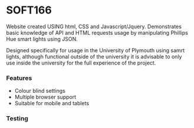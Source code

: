 # SOFT166

Website created USING html, CSS and Javascript/Jquery. Demonstrates basic knowledge of API and HTML requests usage by manipulating Phillips Hue smart lights using JSON.

Designed specifically for usage in the University of Plymouth using samrt lights, although functional outside of the university it is advisable to only use inside the university for the full experience of the project.

### Features
* Colour blind settings
* Multiple browser support
* Suitable for mobile and tablets

### Testing
